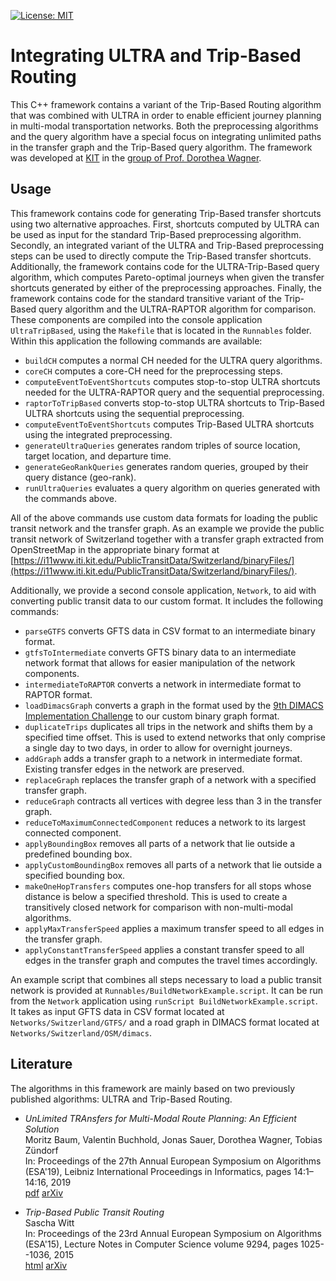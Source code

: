 [![License: MIT](https://img.shields.io/badge/License-MIT-yellow.svg)](https://opensource.org/licenses/MIT)

# Integrating ULTRA and Trip-Based Routing
This C++ framework contains a variant of the Trip-Based Routing algorithm that was combined with ULTRA in order to enable efficient journey planning in multi-modal transportation networks.
Both the preprocessing algorithms and the query algorithm have a special focus on integrating unlimited paths in the transfer graph and the Trip-Based query algorithm.
The framework was developed at [KIT](https://www.kit.edu) in the [group of Prof. Dorothea Wagner](https://i11www.iti.kit.edu/).

## Usage

This framework contains code for generating Trip-Based transfer shortcuts using two alternative approaches. First, shortcuts computed by ULTRA can be used as input for the standard Trip-Based preprocessing algorithm. Secondly, an integrated variant of the ULTRA and Trip-Based preprocessing steps can be used to directly compute the Trip-Based transfer shortcuts. Additionally, the framework contains code for the ULTRA-Trip-Based query algorithm, which computes Pareto-optimal journeys when given the transfer shortcuts generated by either of the preprocessing approaches. Finally, the framework contains code for the standard transitive variant of the Trip-Based query algorithm and the ULTRA-RAPTOR algorithm for comparison. These components are compiled into the console application ``UltraTripBased``, using the ``Makefile`` that is located in the ``Runnables`` folder. Within this application the following commands are available:

* ``buildCH`` computes a normal CH needed for the ULTRA query algorithms.
* ``coreCH`` computes a core-CH need for the preprocessing steps.
* ``computeEventToEventShortcuts`` computes stop-to-stop ULTRA shortcuts needed for the ULTRA-RAPTOR query and the sequential preprocessing.
* ``raptorToTripBased`` converts stop-to-stop ULTRA shortcuts to Trip-Based ULTRA shortcuts using the sequential preprocessing.
* ``computeEventToEventShortcuts`` computes Trip-Based ULTRA shortcuts using the integrated preprocessing.
* ``generateUltraQueries`` generates random triples of source location, target location, and departure time.
* ``generateGeoRankQueries`` generates random queries, grouped by their query distance (geo-rank).
* ``runUltraQueries`` evaluates a query algorithm on queries generated with the commands above.

All of the above commands use custom data formats for loading the public transit network and the transfer graph. As an example we provide the public transit network of Switzerland together with a transfer graph extracted from OpenStreetMap in the appropriate binary format at [https://i11www.iti.kit.edu/PublicTransitData/Switzerland/binaryFiles/](https://i11www.iti.kit.edu/PublicTransitData/Switzerland/binaryFiles/).

Additionally, we provide a second console application, ``Network``, to aid with converting public transit data to our custom format. It includes the following commands:

* ``parseGTFS`` converts GFTS data in CSV format to an intermediate binary format.
* ``gtfsToIntermediate`` converts GFTS binary data to an intermediate network format that allows for easier manipulation of the network components.
* ``intermediateToRAPTOR`` converts a network in intermediate format to RAPTOR format.
* ``loadDimacsGraph`` converts a graph in the format used by the [9th DIMACS Implementation Challenge](http://users.diag.uniroma1.it/challenge9/download.shtml) to our custom binary graph format.
* ``duplicateTrips`` duplicates all trips in the network and shifts them by a specified time offset. This is used to extend networks that only comprise a single day to two days, in order to allow for overnight journeys.
* ``addGraph`` adds a transfer graph to a network in intermediate format. Existing transfer edges in the network are preserved.
* ``replaceGraph`` replaces the transfer graph of a network with a specified transfer graph.
* ``reduceGraph`` contracts all vertices with degree less than 3 in the transfer graph.
* ``reduceToMaximumConnectedComponent`` reduces a network to its largest connected component.
* ``applyBoundingBox`` removes all parts of a network that lie outside a predefined bounding box.
* ``applyCustomBoundingBox`` removes all parts of a network that lie outside a specified bounding box.
* ``makeOneHopTransfers`` computes one-hop transfers for all stops whose distance is below a specified threshold. This is used to create a transitively closed network for comparison with non-multi-modal algorithms.
* ``applyMaxTransferSpeed`` applies a maximum transfer speed to all edges in the transfer graph.
* ``applyConstantTransferSpeed`` applies a constant transfer speed to all edges in the transfer graph and computes the travel times accordingly.

An example script that combines all steps necessary to load a public transit network is provided at ``Runnables/BuildNetworkExample.script``. It can be run from the ``Network`` application using ``runScript BuildNetworkExample.script``. It takes as input GFTS data in CSV format located at ``Networks/Switzerland/GTFS/`` and a road graph in DIMACS format located at ``Networks/Switzerland/OSM/dimacs``.

## Literature

The algorithms in this framework are mainly based on two previously published algorithms: ULTRA and Trip-Based Routing.

* *UnLimited TRAnsfers for Multi-Modal Route Planning: An Efficient Solution*  
  Moritz Baum, Valentin Buchhold, Jonas Sauer, Dorothea Wagner, Tobias Zündorf  
  In: Proceedings of the 27th Annual European Symposium on Algorithms (ESA'19), Leibniz International Proceedings in Informatics, pages 14:1–14:16, 2019  
  [pdf](https://drops.dagstuhl.de/opus/volltexte/2019/11135/pdf/LIPIcs-ESA-2019-14.pdf) [arXiv](https://arxiv.org/abs/1906.04832)

* *Trip-Based Public Transit Routing*  
  Sascha Witt  
  In: Proceedings of the 23rd Annual European Symposium on Algorithms (ESA'15), Lecture Notes in Computer Science volume 9294, pages 1025--1036, 2015  
  [html](https://link.springer.com/chapter/10.1007/978-3-662-48350-3_85) [arXiv](https://arxiv.org/pdf/1504.07149)


